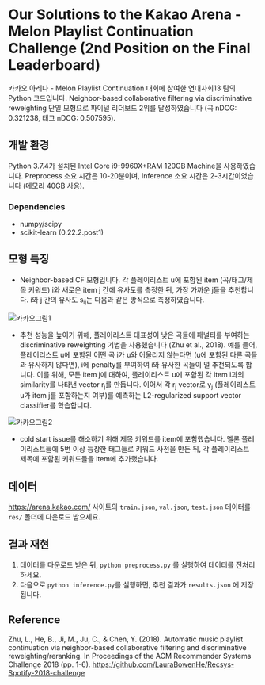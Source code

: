 # Our Solutions to the Kakao Arena - Melon Playlist Continuation Challenge (2nd Position on the Final Leaderboard)

카카오 아레나 - Melon Playlist Continuation 대회에 참여한 연대사회13 팀의 Python 코드입니다. Neighbor-based collaborative filtering via discriminative reweighting 단일 모형으로 파이널 리더보드 2위를 달성하였습니다 (곡 nDCG: 0.321238, 태그 nDCG: 0.507595).

## 개발 환경

Python 3.7.4가 설치된 Intel Core i9-9960X+RAM 120GB Machine을 사용하였습니다. Preprocess 소요 시간은 10-20분이며, Inference 소요 시간은 2-3시간이었습니다 (메모리 40GB 사용).

### Dependencies

 - numpy/scipy
 - scikit-learn (0.22.2.post1)
 
## 모형 특징

 - Neighbor-based CF 모형입니다. 각 플레이리스트 u에 포함된 item (곡/태그/제목 키워드) i와 새로운 item j 간에 유사도를 측정한 뒤, 가장 가까운 j들을 추천합니다. i와 j 간의 유사도 s<sub>ij</sub>는 다음과 같은 방식으로 측정하였습니다.
 
 ![카카오그림1](https://user-images.githubusercontent.com/13177827/92388629-948b7080-f152-11ea-925d-e6cea36d3080.JPG)

- 추천 성능을 높이기 위해, 플레이리스트 대표성이 낮은 곡들에 패널티를 부여하는 discriminative reweighting 기법을 사용했습니다 (Zhu et al., 2018). 예를 들어, 플레이리스트 u에 포함된 어떤 곡 i가 u와 어울리지 않는다면 (u에 포함된 다른 곡들과 유사하지 않다면), i에 penalty를 부여하여 i와 유사한 곡들이 덜 추천되도록 합니다. 이를 위해, 모든 item j에 대하여, 플레이리스트 u에 포함된 각 item i과의 similarity를 나타낸 vector r<sub>j</sub>를 만듭니다. 이어서 각 r<sub>j</sub> vector로 y<sub>j</sub> (플레이리스트 u가 item j를 포함하는지 여부)를 예측하는 L2-regularized support vector classifier를 학습합니다.
 
 ![카카오그림2](https://user-images.githubusercontent.com/13177827/92388635-95bc9d80-f152-11ea-8b12-fa5cd6c1031d.JPG)

  - cold start issue를 해소하기 위해 제목 키워드를 item에 포함했습니다. 멜론 플레이리스트들에 5번 이상 등장한 태그들로 키워드 사전을 만든 뒤, 각 플레이리스트 제목에 포함된 키워드들을 item에 추가했습니다.

 
## 데이터

 https://arena.kakao.com/ 사이트의 `train.json`, `val.json`, `test.json` 데이터를 `res/` 폴더에 다운로드 받으세요.

## 결과 재현

 1. 데이터를 다운로드 받은 뒤, `python preprocess.py` 를 실행하여 데이터를 전처리하세요. 
 2. 다음으로 `python inference.py`를 실행하면, 추천 결과가 `results.json` 에 저장됩니다.

## Reference

Zhu, L., He, B., Ji, M., Ju, C., & Chen, Y. (2018). Automatic music playlist continuation via neighbor-based collaborative filtering and discriminative reweighting/reranking. In Proceedings of the ACM Recommender Systems Challenge 2018 (pp. 1-6). https://github.com/LauraBowenHe/Recsys-Spotify-2018-challenge
